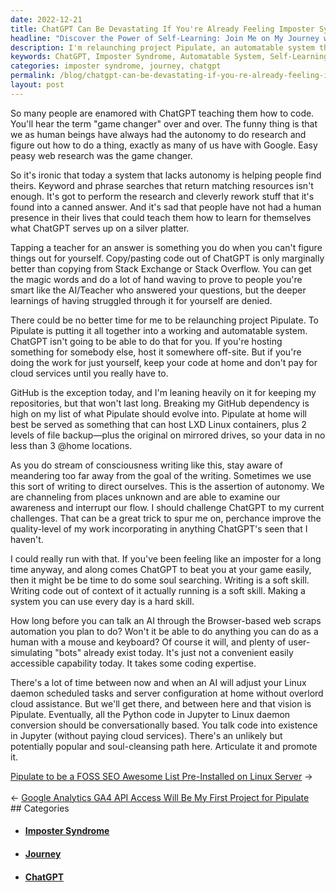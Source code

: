 ```yaml
---
date: 2022-12-21
title: ChatGPT Can Be Devastating If You're Already Feeling Imposter Syndrome
headline: "Discover the Power of Self-Learning: Join Me on My Journey with Project Pipulate!"
description: I'm relaunching project Pipulate, an automatable system that ChatGPT can't do. With this project, I'm on a soul-cleansing path to learn to code without relying on cloud services and to talk code into existence. Join me on my journey and discover the power of self-learning!
keywords: ChatGPT, Imposter Syndrome, Automatable System, Self-Learning, Conversational-Based, Cloud Services, Soul-Cleansing, Code, Journey, Relaunch, Project Pipulate
categories: imposter syndrome, journey, chatgpt
permalink: /blog/chatgpt-can-be-devastating-if-you-re-already-feeling-imposter-syndrome/
layout: post
---
```



So many people are enamored with ChatGPT teaching them how to code. You'll hear
the term "game changer" over and over. The funny thing is that we as human
beings have always had the autonomy to do research and figure out how to do a
thing, exactly as many of us have with Google. Easy peasy web research was the
game changer.

So it's ironic that today a system that lacks autonomy is helping people find
theirs. Keyword and phrase searches that return matching resources isn't
enough. It's got to perform the research and cleverly rework stuff that it's
found into a canned answer. And it's sad that people have not had a human
presence in their lives that could teach them how to learn for themselves what
ChatGPT serves up on a silver platter.

Tapping a teacher for an answer is something you do when you can't figure
things out for yourself. Copy/pasting code out of ChatGPT is only marginally
better than copying from Stack Exchange or Stack Overflow. You can get the
magic words and do a lot of hand waving to prove to people you're smart like
the AI/Teacher who answered your questions, but the deeper learnings of having
struggled through it for yourself are denied.

There could be no better time for me to be relaunching project Pipulate. To
Pipulate is putting it all together into a working and automatable system.
ChatGPT isn't going to be able to do that for you. If you're hosting something
for somebody else, host it somewhere off-site. But if you're doing the work for
just yourself, keep your code at home and don't pay for cloud services until
you really have to.

GitHub is the exception today, and I'm leaning heavily on it for keeping my
repositories, but that won't last long. Breaking my GitHub dependency is high
on my list of what Pipulate should evolve into. Pipulate at home will best be
served as something that can host LXD Linux containers, plus 2 levels of file
backup—plus the original on mirrored drives, so your data in no less than 3
@home locations.

As you do stream of consciousness writing like this, stay aware of meandering
too far away from the goal of the writing. Sometimes we use this sort of
writing to direct ourselves. This is the assertion of autonomy. We are
channeling from places unknown and are able to examine our awareness and
interrupt our flow. I should challenge ChatGPT to my current challenges. That
can be a great trick to spur me on, perchance improve the quality-level of my
work incorporating in anything ChatGPT's seen that I haven't.

I could really run with that. If you've been feeling like an imposter for a
long time anyway, and along comes ChatGPT to beat you at your game easily, then
it might be be time to do some soul searching. Writing is a soft skill. Writing
code out of context of it actually running is a soft skill. Making a system you
can use every day is a hard skill.

How long before you can talk an AI through the Browser-based web scraps
automation you plan to do? Won't it be able to do anything you can do as a
human with a mouse and keyboard? Of course it will, and plenty of
user-simulating "bots" already exist today. It's just not a convenient easily
accessible capability today. It takes some coding expertise.

There's a lot of time between now and when an AI will adjust your Linux daemon
scheduled tasks and server configuration at home without overlord cloud
assistance. But we'll get there, and between here and that vision is Pipulate.
Eventually, all the Python code in Jupyter to Linux daemon conversion should be
conversationally based. You talk code into existence in Jupyter (without paying
cloud services). There's an unlikely but potentially popular and soul-cleansing
path here. Articulate it and promote it.

<div class="post-nav"><div class="post-nav-next"><a href="/blog/pipulate-to-be-a-foss-seo-awesome-list-pre-installed-on-linux-server">Pipulate to be a FOSS SEO Awesome List Pre-Installed on Linux Server</a><span class="arrow">&nbsp;&rarr;</span></div> &nbsp; <div class="post-nav-prev"><span class="arrow">&larr;&nbsp;</span><a href="/blog/google-analytics-ga4-api-access-will-be-my-first-project-for-pipulate">Google Analytics GA4 API Access Will Be My First Project for Pipulate</a></div></div>
## Categories

<ul>
<li><h4><a href='/imposter-syndrome/'>Imposter Syndrome</a></h4></li>
<li><h4><a href='/journey/'>Journey</a></h4></li>
<li><h4><a href='/chatgpt/'>ChatGPT</a></h4></li></ul>